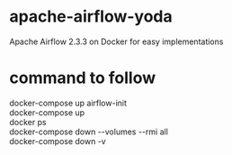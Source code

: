 # apache-airflow-yoda

Apache Airflow 2.3.3 on Docker for easy implementations

# command to follow 
docker-compose up airflow-init <br /> 
docker-compose up <br />
docker ps <br />
docker-compose down --volumes --rmi all <br />
docker-compose down -v <br />
